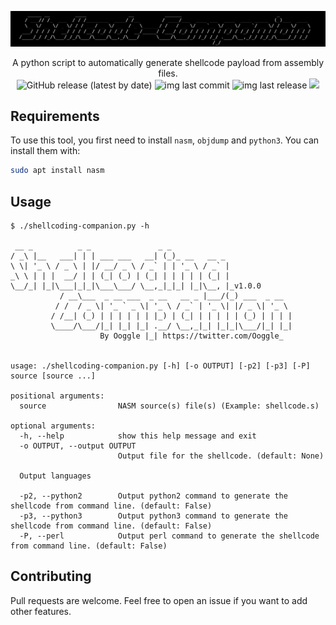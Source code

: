 ![](./.github/banner.png)

<p align="center">
    A python script to automatically generate shellcode payload from assembly files.
    <br>
    <img alt="GitHub release (latest by date)" src="https://img.shields.io/github/v/release/Ooggle/shellcoding-companion">
    <img alt="img last commit" src="https://img.shields.io/github/last-commit/Ooggle/shellcoding-companion.svg">
    <img alt="img last release" src="https://img.shields.io/github/release/Ooggle/shellcoding-companion.svg?color=red">
    <a href="https://twitter.com/intent/follow?screen_name=Ooggle_" title="Follow"><img src="https://img.shields.io/twitter/follow/Ooggle_?label=Ooggle_&style=social"></a>
    <br>
</p>

## Requirements

To use this tool, you first need to install `nasm`, `objdump` and `python3`. You can install them with:

```sh
sudo apt install nasm
```

## Usage

```
$ ./shellcoding-companion.py -h

 __ _          _ _               _ _                      
/ _\ |__   ___| | | ___ ___   __| (_)_ __   __ _          
\ \| '_ \ / _ \ | |/ __/ _ \ / _` | | '_ \ / _` |         
_\ \ | | |  __/ | | (_| (_) | (_| | | | | | (_| |         
\__/_| |_|\___|_|_|\___\___/ \__,_|_|_| |_|\__, |_v1.0.0
           / __\___  _ __ ___  _ __   __ _ |___/(_) ___  _ __
          / /  / _ \| '_ ` _ \| '_ \ / _` | '_ \| |/ _ \| '_ \ 
         / /__| (_) | | | | | | |_) | (_| | | | | | (_) | | | |
         \____/\___/|_| |_| |_| .__/ \__,_|_| |_|_|\___/|_| |_|
                    By Ooggle |_| https://twitter.com/Ooggle_


usage: ./shellcoding-companion.py [-h] [-o OUTPUT] [-p2] [-p3] [-P] source [source ...]

positional arguments:
  source                NASM source(s) file(s) (Example: shellcode.s)

optional arguments:
  -h, --help            show this help message and exit
  -o OUTPUT, --output OUTPUT
                        Output file for the shellcode. (default: None)

  Output languages

  -p2, --python2        Output python2 command to generate the shellcode from command line. (default: False)
  -p3, --python3        Output python3 command to generate the shellcode from command line. (default: False)
  -P, --perl            Output perl command to generate the shellcode from command line. (default: False)
```

## Contributing

Pull requests are welcome. Feel free to open an issue if you want to add other features.
